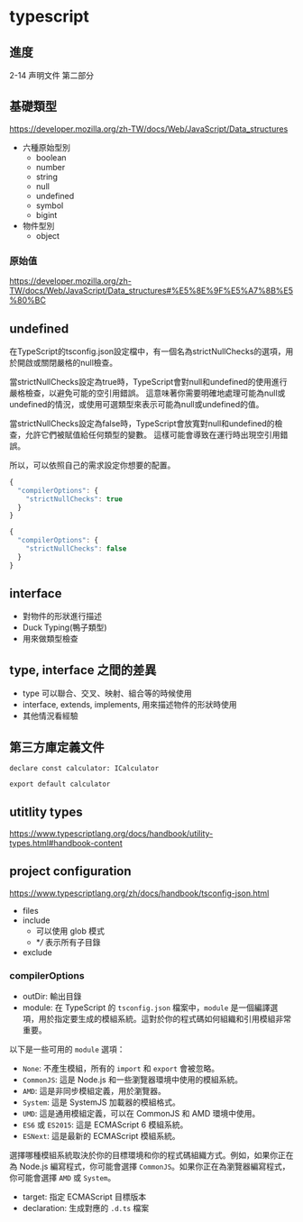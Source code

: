 # typescript

## 進度

2-14 声明文件 第二部分

## 基礎類型

<https://developer.mozilla.org/zh-TW/docs/Web/JavaScript/Data_structures>

- 六種原始型別
  - boolean
  - number
  - string
  - null
  - undefined
  - symbol
  - bigint
- 物件型別
  - object

### 原始值

<https://developer.mozilla.org/zh-TW/docs/Web/JavaScript/Data_structures#%E5%8E%9F%E5%A7%8B%E5%80%BC>

## undefined

在TypeScript的tsconfig.json設定檔中，有一個名為strictNullChecks的選項，用於開啟或關閉嚴格的null檢查。

當strictNullChecks設定為true時，TypeScript會對null和undefined的使用進行嚴格檢查，以避免可能的空引用錯誤。 這意味著你需要明確地處理可能為null或undefined的情況，或使用可選類型來表示可能為null或undefined的值。

當strictNullChecks設定為false時，TypeScript會放寬對null和undefined的檢查，允許它們被賦值給任何類型的變數。 這樣可能會導致在運行時出現空引用錯誤。

所以，可以依照自己的需求設定你想要的配置。

```typescript
{
  "compilerOptions": {
    "strictNullChecks": true
  }
}
```

```typescript
{
  "compilerOptions": {
    "strictNullChecks": false
  }
}
```

## interface

- 對物件的形狀進行描述
- Duck Typing(鴨子類型)
- 用來做類型檢查

## type, interface 之間的差異

- type 可以聯合、交叉、映射、組合等的時候使用
- interface, extends, implements, 用來描述物件的形狀時使用
- 其他情況看經驗

## 第三方庫定義文件

```
declare const calculator: ICalculator

export default calculator
```

## utitlity types

<https://www.typescriptlang.org/docs/handbook/utility-types.html#handbook-content>

## project configuration

<https://www.typescriptlang.org/zh/docs/handbook/tsconfig-json.html>

- files
- include
  - 可以使用 glob 模式
  - **/* 表示所有子目錄
- exclude

### compilerOptions

- outDir: 輸出目錄
- module:
在 TypeScript 的 `tsconfig.json` 檔案中，`module` 是一個編譯選項，用於指定要生成的模組系統。這對於你的程式碼如何組織和引用模組非常重要。

以下是一些可用的 `module` 選項：

- `None`: 不產生模組，所有的 `import` 和 `export` 會被忽略。
- `CommonJS`: 這是 Node.js 和一些瀏覽器環境中使用的模組系統。
- `AMD`: 這是非同步模組定義，用於瀏覽器。
- `System`: 這是 SystemJS 加載器的模組格式。
- `UMD`: 這是通用模組定義，可以在 CommonJS 和 AMD 環境中使用。
- `ES6` 或 `ES2015`: 這是 ECMAScript 6 模組系統。
- `ESNext`: 這是最新的 ECMAScript 模組系統。

選擇哪種模組系統取決於你的目標環境和你的程式碼組織方式。例如，如果你正在為 Node.js 編寫程式，你可能會選擇 `CommonJS`。如果你正在為瀏覽器編寫程式，你可能會選擇 `AMD` 或 `System`。

- target: 指定 ECMAScript 目標版本
- declaration: 生成對應的 `.d.ts` 檔案
